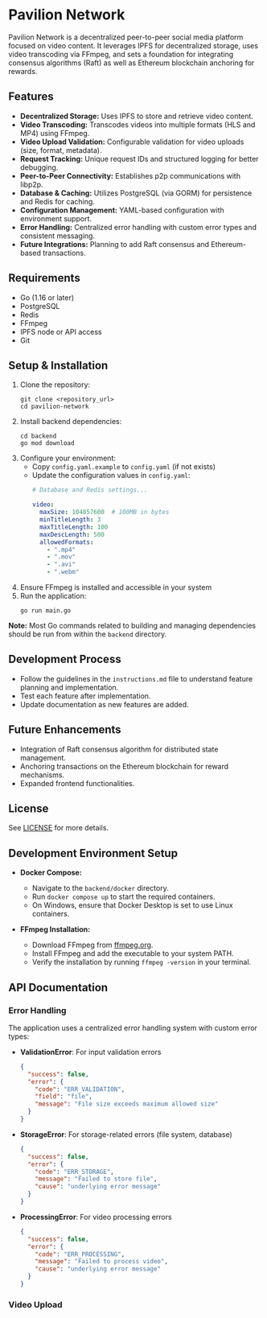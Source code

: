 # Pavilion Network

Pavilion Network is a decentralized peer-to-peer social media platform focused on video content. It leverages IPFS for decentralized storage, uses video transcoding via FFmpeg, and sets a foundation for integrating consensus algorithms (Raft) as well as Ethereum blockchain anchoring for rewards.

## Features
- **Decentralized Storage:** Uses IPFS to store and retrieve video content.
- **Video Transcoding:** Transcodes videos into multiple formats (HLS and MP4) using FFmpeg.
- **Video Upload Validation:** Configurable validation for video uploads (size, format, metadata).
- **Request Tracking:** Unique request IDs and structured logging for better debugging.
- **Peer-to-Peer Connectivity:** Establishes p2p communications with libp2p.
- **Database & Caching:** Utilizes PostgreSQL (via GORM) for persistence and Redis for caching.
- **Configuration Management:** YAML-based configuration with environment support.
- **Error Handling:** Centralized error handling with custom error types and consistent messaging.
- **Future Integrations:** Planning to add Raft consensus and Ethereum-based transactions.

## Requirements
- Go (1.16 or later)
- PostgreSQL
- Redis
- FFmpeg
- IPFS node or API access
- Git

## Setup & Installation
1. Clone the repository:
   ```
   git clone <repository_url>
   cd pavilion-network
   ```
2. Install backend dependencies:
   ```
   cd backend
   go mod download
   ```
3. Configure your environment:
   - Copy `config.yaml.example` to `config.yaml` (if not exists)
   - Update the configuration values in `config.yaml`:
     ```yaml
     # Database and Redis settings...
     
     video:
       maxSize: 104857600  # 100MB in bytes
       minTitleLength: 3
       maxTitleLength: 100
       maxDescLength: 500
       allowedFormats:
         - ".mp4"
         - ".mov"
         - ".avi"
         - ".webm"
     ```
4. Ensure FFmpeg is installed and accessible in your system
5. Run the application:
   ```
   go run main.go
   ```
**Note:**  Most Go commands related to building and managing dependencies should be run from within the `backend` directory.

## Development Process
- Follow the guidelines in the `instructions.md` file to understand feature planning and implementation.
- Test each feature after implementation.
- Update documentation as new features are added.

## Future Enhancements
- Integration of Raft consensus algorithm for distributed state management.
- Anchoring transactions on the Ethereum blockchain for reward mechanisms.
- Expanded frontend functionalities.

## License
See [LICENSE](LICENSE) for more details.

## Development Environment Setup

- **Docker Compose:**
  - Navigate to the `backend/docker` directory.
  - Run `docker compose up` to start the required containers.
  - On Windows, ensure that Docker Desktop is set to use Linux containers.

- **FFmpeg Installation:**
  - Download FFmpeg from [ffmpeg.org](https://ffmpeg.org/download.html).
  - Install FFmpeg and add the executable to your system PATH.
  - Verify the installation by running `ffmpeg -version` in your terminal.

## API Documentation

### Error Handling
The application uses a centralized error handling system with custom error types:

- **ValidationError**: For input validation errors
  ```json
  {
    "success": false,
    "error": {
      "code": "ERR_VALIDATION",
      "field": "file",
      "message": "File size exceeds maximum allowed size"
    }
  }
  ```

- **StorageError**: For storage-related errors (file system, database)
  ```json
  {
    "success": false,
    "error": {
      "code": "ERR_STORAGE",
      "message": "Failed to store file",
      "cause": "underlying error message"
    }
  }
  ```

- **ProcessingError**: For video processing errors
  ```json
  {
    "success": false,
    "error": {
      "code": "ERR_PROCESSING",
      "message": "Failed to process video",
      "cause": "underlying error message"
    }
  }
  ```

### Video Upload